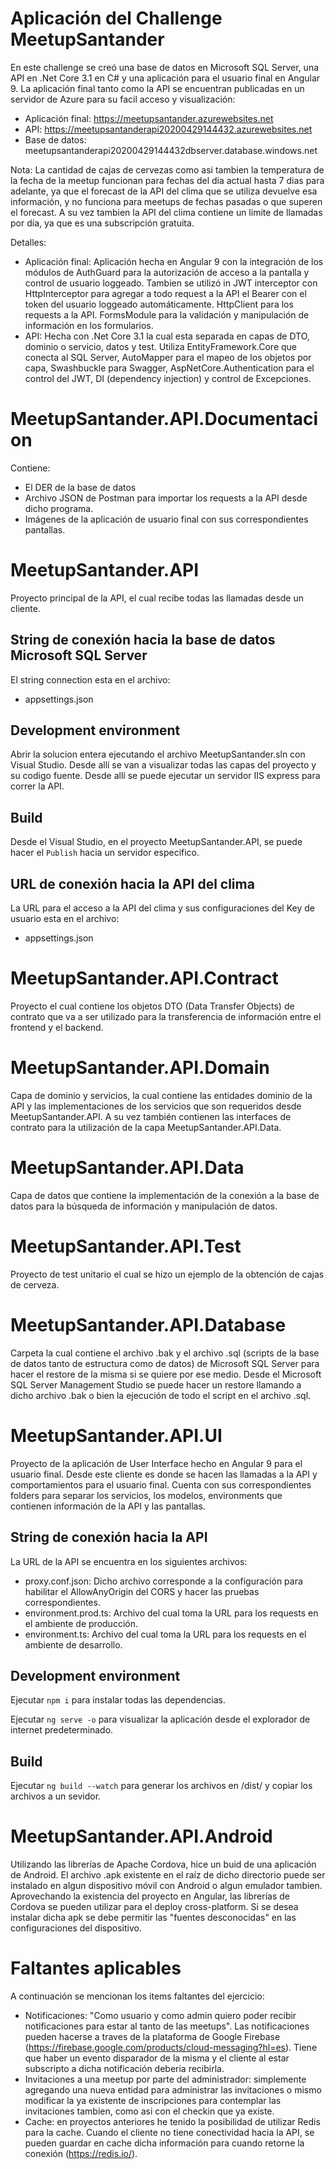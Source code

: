 # Aplicación del Challenge MeetupSantander 

En este challenge se creó una base de datos en Microsoft SQL Server, una API en .Net Core 3.1 en C# y una aplicación para el usuario final en Angular 9.
La aplicación final tanto como la API se encuentran publicadas en un servidor de Azure para su facil acceso y visualización:
- Aplicación final: https://meetupsantander.azurewebsites.net
- API: https://meetupsantanderapi20200429144432.azurewebsites.net
- Base de datos: meetupsantanderapi20200429144432dbserver.database.windows.net

Nota: La cantidad de cajas de cervezas como asi tambien la temperatura de la fecha de la meetup funcionan para fechas del dia actual hasta 7 dias para adelante, ya que el forecast de la API del clima que se utiliza devuelve esa información, y no funciona para meetups de fechas pasadas o que superen el forecast. A su vez tambien la API del clima contiene un límite de llamadas por día, ya que es una subscripción gratuita.

Detalles:
- Aplicación final: Aplicación hecha en Angular 9 con la integración de los módulos de AuthGuard para la autorización de acceso a la pantalla y control de usuario loggeado. Tambien se utilizó in JWT interceptor con HttpInterceptor para agregar a todo request a la API el Bearer con el token del usuario loggeado automáticamente. HttpClient para los requests a la API. FormsModule para la validación y manipulación de información en los formularios.
- API: Hecha con .Net Core 3.1 la cual esta separada en capas de DTO, dominio o servicio, datos y test. Utiliza EntityFramework.Core que conecta al SQL Server, AutoMapper para el mapeo de los objetos por capa, Swashbuckle para Swagger, AspNetCore.Authentication para el control del JWT, DI (dependency injection) y control de Excepciones.

# MeetupSantander.API.Documentacion

Contiene:
- El DER de la base de datos
- Archivo JSON de Postman para importar los requests a la API desde dicho programa.
- Imágenes de la aplicación de usuario final con sus correspondientes pantallas.

# MeetupSantander.API

Proyecto principal de la API, el cual recibe todas las llamadas desde un cliente.

## String de conexión hacia la base de datos Microsoft SQL Server

El string connection esta en el archivo:
- appsettings.json

## Development environment

Abrir la solucion entera ejecutando el archivo MeetupSantander.sln con Visual Studio. Desde allí se van a visualizar todas las capas del proyecto y su codigo fuente. Desde allí se puede ejecutar un servidor IIS express para correr la API.

## Build

Desde el Visual Studio, en el proyecto MeetupSantander.API, se puede hacer el `Publish` hacia un servidor especifico.

## URL de conexión hacia la API del clima

La URL para el acceso a la API del clima y sus configuraciones del Key de usuario esta en el archivo:
- appsettings.json

# MeetupSantander.API.Contract

Proyecto el cual contiene los objetos DTO (Data Transfer Objects) de contrato que va a ser utilizado para la transferencia de información entre el frontend y el backend.

# MeetupSantander.API.Domain

Capa de dominio y servicios, la cual contiene las entidades dominio de la API y las implementaciones de los servicios que son requeridos desde MeetupSantander.API. A su vez también contienen las interfaces de contrato para la utilización de la capa MeetupSantander.API.Data.

# MeetupSantander.API.Data

Capa de datos que contiene la implementación de la conexión a la base de datos para la búsqueda de información y manipulación de datos.

# MeetupSantander.API.Test

Proyecto de test unitario el cual se hizo un ejemplo de la obtención de cajas de cerveza.

# MeetupSantander.API.Database

Carpeta la cual contiene el archivo .bak y el archivo .sql (scripts de la base de datos tanto de estructura como de datos) de Microsoft SQL Server para hacer el restore de la misma si se quiere por ese medio. Desde el Microsoft SQL Server Management Studio se puede hacer un restore llamando a dicho archivo .bak o bien la ejecución de todo el script en el archivo .sql.

# MeetupSantander.API.UI

Proyecto de la aplicación de User Interface hecho en Angular 9 para el usuario final. Desde este cliente es donde se hacen las llamadas a la API y comportamientos para el usuario final. Cuenta con sus correspondientes folders para separar los servicios, los modelos, environments que contienen información de la API y las pantallas.

## String de conexión hacia la API

La URL de la API se encuentra en los siguientes archivos:
- proxy.conf.json: Dicho archivo corresponde a la configuración para habilitar el AllowAnyOrigin del CORS y hacer las pruebas correspondientes.
- environment.prod.ts: Archivo del cual toma la URL para los requests en el ambiente de producción.
- environment.ts: Archivo del cual toma la URL para los requests en el ambiente de desarrollo.

## Development environment

Ejecutar `npm i` para instalar todas las dependencias.

Ejecutar `ng serve -o` para visualizar la aplicación desde el explorador de internet predeterminado.

## Build

Ejecutar `ng build --watch` para generar los archivos en /dist/<nombre del proyecto> y copiar los archivos a un sevidor.

# MeetupSantander.API.Android

Utilizando las librerías de Apache Cordova, hice un buid de una aplicación de Android. El archivo .apk existente en el raíz de dicho directorio puede ser instalado en algun dispositivo móvil con Android o algun emulador tambien. Aprovechando la existencia del proyecto en Angular, las librerías de Cordova se pueden utilizar para el deploy cross-platform. Si se desea instalar dicha apk se debe permitir las "fuentes desconocidas" en las configuraciones del dispositivo.

# Faltantes aplicables

A continuación se mencionan los items faltantes del ejercicio:
- Notificaciones: "Como usuario y como admin quiero poder recibir notificaciones para estar al tanto de las meetups". Las notificaciones pueden hacerse a traves de la plataforma de Google Firebase (https://firebase.google.com/products/cloud-messaging?hl=es). Tiene que haber un evento disparador de la misma y el cliente al estar subscripto a dicha notificación deberia recibirla.
- Invitaciones a una meetup por parte del administrador: simplemente agregando una nueva entidad para administrar las invitaciones o mismo modificar la ya existente de inscripciones para contemplar las invitaciones tambien, como asi con el checkin que ya existe.
- Cache: en proyectos anteriores he tenido la posibilidad de utilizar Redis para la cache. Cuando el cliente no tiene conectividad hacia la API, se pueden guardar en cache dicha información para cuando retorne la conexión (https://redis.io/).
